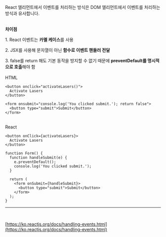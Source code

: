 React 엘리먼트에서 이벤트를 처리하는 방식은 DOM 엘리먼트에서 이벤트를 처리하는 방식과 유사합니다.
<br><br>

**차이점**

1\. React 이벤트는 **카멜 케이스**를 사용

2\. JSX를 사용해 문자열이 아닌 **함수로 이벤트 핸들러 전달**

3\. false를 return 해도 기본 동작을 방지할 수 없기 때문에 **preventDefault를 명시적으로 호출**해야 함
<br><br>
HTML

```
<button onclick="activateLasers()">
  Activate Lasers
</button>

<form onsubmit="console.log('You clicked submit.'); return false">
  <button type="submit">Submit</button>
</form>
```

<br>
React

```
<button onClick={activateLasers}>
  Activate Lasers
</button>

function Form() {
  function handleSubmit(e) {
    e.preventDefault();
    console.log('You clicked submit.');
  }

  return (
    <form onSubmit={handleSubmit}>
      <button type="submit">Submit</button>
    </form>
  );
}
```

---

<br>

[https://ko.reactjs.org/docs/handling-events.html](https://ko.reactjs.org/docs/handling-events.html)
